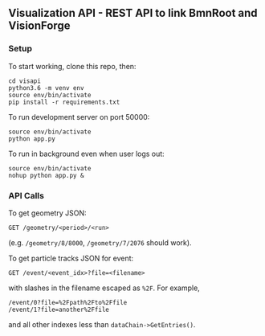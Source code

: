 
## Visualization API - REST API to link BmnRoot and VisionForge


### Setup

To start working, clone this repo, then:
```
cd visapi
python3.6 -m venv env
source env/bin/activate
pip install -r requirements.txt
```

To run development server on port 50000:
```
source env/bin/activate
python app.py
```

To run in background even when user logs out:
```
source env/bin/activate
nohup python app.py &
```

### API Calls

To get geometry JSON:

```
GET /geometry/<period>/<run>
```
(e.g. `/geometry/8/8000`, `/geometry/7/2076` should work).


To get particle tracks JSON for event:

```
GET /event/<event_idx>?file=<filename>
```
with slashes in the filename escaped as `%2F`. For example,
```
/event/0?file=%2Fpath%2Fto%2Ffile
/event/1?file=another%2Ffile
```
and all other indexes less than `dataChain->GetEntries()`.

